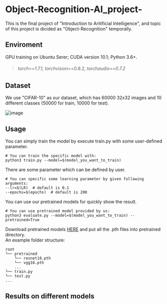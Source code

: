 # Object-Recognition-AI_project-
This is the final project of "Introduction to Aritificial Intelligence", and topic of this project is dicided as "Object-Recognition" temporally.

## Enviroment
GPU training on Ubuntu Serer; CUDA version 10.1; Python 3.6+.
> ###### torch==1.7.1, torchvision==0.8.2, torchaudio==0.7.2 

## Dataset
We use "CIFAR-10" as our dataset, which has 60000 32x32 images and 10 different classes (50000 for train, 10000 for test).

![image](https://github.com/Tiffamy/Object_Recognition-AI_project-/blob/main/image/cifar-10.png)
## Usage
You can simply train the model by execute train.py with some user-defined parameter.

```
# You can train the specific model with: 
python3 train.py --model=$(model_you_want_to_train)
```
There are some parameter which can be defined by user.
```
# You can specific some learning parameter by given following arguments:
--lr=$(LR)  # default is 0.1
--epochs=$(epochs)  # default is 200
```
You can use our pretrained models for quickly show the result.  
```
# You can use pretrained model provided by us:
python3 evaluate.py --model=$(model_you_want_to_train) --pretrained=True
```
Download pretrained models [HERE](https://drive.google.com/drive/folders/18hrbUlK1-fwN2j3exj2JmIf_pVcZTL_U?usp=sharing) and put all the .pth files into pretrained directory.  
An example folder structure:
```
root
└── pretrained
    └── resnet18.pth
    └── vgg16.pth
    ...
└── train.py
└── test.py
...
```

## Results on different models
